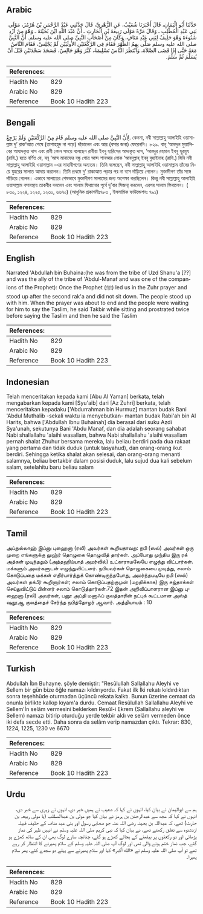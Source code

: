 ## Arabic


<div dir="rtl" lang="ar" style={{fontSize:'larger',backgroundColor:'#f8f9fa',padding:20}}>
حَدَّثَنَا أَبُو الْيَمَانِ، قَالَ أَخْبَرَنَا شُعَيْبٌ، عَنِ الزُّهْرِيِّ، قَالَ حَدَّثَنِي عَبْدُ الرَّحْمَنِ بْنُ هُرْمُزَ، مَوْلَى بَنِي عَبْدِ الْمُطَّلِبِ ـ وَقَالَ مَرَّةً مَوْلَى رَبِيعَةَ بْنِ الْحَارِثِ ـ أَنَّ عَبْدَ اللَّهِ ابْنَ بُحَيْنَةَ ـ وَهْوَ مِنْ أَزْدِ شَنُوءَةَ وَهْوَ حَلِيفٌ لِبَنِي عَبْدِ مَنَافٍ، وَكَانَ مِنْ أَصْحَابِ النَّبِيِّ صلى الله عليه وسلم‏.‏ أَنَّ النَّبِيَّ صلى الله عليه وسلم صَلَّى بِهِمُ الظُّهْرَ فَقَامَ فِي الرَّكْعَتَيْنِ الأُولَيَيْنِ لَمْ يَجْلِسْ، فَقَامَ النَّاسُ مَعَهُ حَتَّى إِذَا قَضَى الصَّلاَةَ، وَانْتَظَرَ النَّاسُ تَسْلِيمَهُ، كَبَّرَ وَهْوَ جَالِسٌ، فَسَجَدَ سَجْدَتَيْنِ قَبْلَ أَنْ يُسَلِّمَ ثُمَّ سَلَّمَ‏.‏
</div>
<div style={{backgroundColor:'#f8f9fa',padding:20, marginBottom: 10}}><table> <thead> <tr> <th>References:</th> <th></th> </tr> </thead> <tbody><tr><td>Hadith No</td><td>829</td></tr><tr><td>Arabic No</td><td>829</td></tr><tr><td>Reference</td><td>Book 10 Hadith 223</td></tr></tbody></table></div>

## Bengali


<div dir="ltr" lang="bn" style={{fontSize:'larger',backgroundColor:'#f8f9fa',padding:20}}>
لِأَنَّ النَّبِيَّ صلى الله عليه وسلم قَامَ مِنْ الرَّكْعَتَيْنِ وَلَمْ يَرْجِعْ. কেননা, নবী সাল্লাল্লাহু আলাইহি ওয়াসাল্লাম দু’ রাক‘আত শেষে (তাশাহহুদ না পড়ে) দাঁড়ালেন এবং আর (বসার জন্য) ফেরেননি। ৮২৯. বানূ ‘আবদুল মুত্তালিবের আযাদকৃত দাস এবং রাবী কোন সময়ে বলেছেন রাবীয়া ইবনু হারিসের আদাকৃত দাস, ‘আবদুর রহমান ইবনু হুরমুয (রাযি.) হতে বর্ণিত যে, বনূ ‘আব্দ মানাফের বন্ধু গোত্র আয্দ শানআর লোক ‘আবদুল্লাহ্ ইবনু বুহাইনাহ (রাযি.) যিনি নবী সাল্লাল্লাহু আলাইহি ওয়াসাল্লাম -এর সাহাবীগণের অন্যতম। তিনি বলেছেন, নবী সাল্লাল্লাহু আলাইহি ওয়াসাল্লাম তাঁদের নিয়ে যুহরের সালাত আদায় করলেন। তিনি প্রথমে দু’ রাকাআত পড়ার পর না বসে দাঁড়িয়ে গেলেন। মুক্তাদীগণ তাঁর সঙ্গে দাঁড়িয়ে গেলেন। এভাবে সালাতের শেষভাবে মুক্তাদীগণ সালামের জন্য অপেক্ষা করছিলেন। কিন্তু নবী সাল্লাল্লাহু আলাইহি ওয়াসাল্লাম বসাবস্থায় তাকবীর বললেন এবং সালাম ফিরানোর পূর্বে দু’বার সিজদা্ করলেন, এরপর সালাম ফিরালেন। ( ৮৩০, ১২২৪, ১২২৫, ১২৩০, ৬৬৭০) (আধুনিক প্রকাশনীঃ৭৮৩ , ইসলামিক ফাউন্ডেশনঃ ৭৯১)
</div>
<div style={{backgroundColor:'#f8f9fa',padding:20, marginBottom: 10}}><table> <thead> <tr> <th>References:</th> <th></th> </tr> </thead> <tbody><tr><td>Hadith No</td><td>829</td></tr><tr><td>Arabic No</td><td>829</td></tr><tr><td>Reference</td><td>Book 10 Hadith 223</td></tr></tbody></table></div>

## English


<div dir="ltr" lang="en" style={{fontSize:'larger',backgroundColor:'#f8f9fa',padding:20}}>
Narrated 'Abdullah bin Buhaina:(he was from the tribe of Uzd Shanu'a [??] and was the ally of the tribe of 'Abdul-Manaf and was one of the companions of the Prophet): Once the Prophet (ﷺ) led us in the Zuhr prayer and stood up after the second rak'a and did not sit down. The people stood up with him. When the prayer was about to end and the people were waiting for him to say the Taslim, he said Takbir while sitting and prostrated twice before saying the Taslim and then he said the Taslim
</div>
<div style={{backgroundColor:'#f8f9fa',padding:20, marginBottom: 10}}><table> <thead> <tr> <th>References:</th> <th></th> </tr> </thead> <tbody><tr><td>Hadith No</td><td>829</td></tr><tr><td>Arabic No</td><td>829</td></tr><tr><td>Reference</td><td>Book 10 Hadith 223</td></tr></tbody></table></div>

## Indonesian


<div dir="ltr" lang="id" style={{fontSize:'larger',backgroundColor:'#f8f9fa',padding:20}}>
Telah menceritakan kepada kami [Abu Al Yaman] berkata, telah mengabarkan kepada kami [Syu'aib] dari [Az Zuhri] berkata, telah menceritakan kepadaku ['Abdurrahman bin Hurmuz] mantan budak Bani 'Abdul Muthalib -sekali waktu ia menyebutkan- mantan budak Rabi'ah bin Al Harits, bahwa ['Abdullah Ibnu Buhainah] dia berasal dari suku Azdi Sya'unah, sekutunya Bani 'Abdu Manaf, dan dia adalah seorang sahabat Nabi shallallahu 'alaihi wasallam, bahwa Nabi shallallahu 'alaihi wasallam pernah shalat Zhuhur bersama mereka, lalu beliau berdiri pada dua rakaat yang pertama dan tidak duduk (untuk tasyahud), dan orang-orang ikut berdiri. Sehingga ketika shalat akan selesai, dan orang-orang menanti salamnya, beliau bertakbir dalam posisi duduk, lalu sujud dua kali sebelum salam, setelahitu baru beliau salam
</div>
<div style={{backgroundColor:'#f8f9fa',padding:20, marginBottom: 10}}><table> <thead> <tr> <th>References:</th> <th></th> </tr> </thead> <tbody><tr><td>Hadith No</td><td>829</td></tr><tr><td>Arabic No</td><td>829</td></tr><tr><td>Reference</td><td>Book 10 Hadith 223</td></tr></tbody></table></div>

## Tamil


<div dir="ltr" lang="ta" style={{fontSize:'larger',backgroundColor:'#f8f9fa',padding:20}}>
அப்துல்லாஹ் இப்னு புஹைனா (ரலி) அவர்கள் கூறியதாவது: நபி (ஸல்) அவர்கள் ஒரு முறை எங்களுக்கு லுஹ்ர் தொழுகை தொழுவித் தார்கள். அப்போது முந்திய இரு ரக் அத்கள் முடிந்ததும் (அத்தஹிய்யாத் அமர்வில்) உட்காராமலேயே எழுந்து விட்டார்கள். மக்களும் அவர்களுடன் எழுந்துவிட்டனர். நபியவர்கள் தொழுகையை முடித்து, சலாம் கொடுப்பதை மக்கள் எதிர்பார்த்துக் கொண்டிருந்தபோது, அமர்ந்தபடியே நபி (ஸல்) அவர்கள் தக்பீர் கூறினார்கள்; சலாம் கொடுப்பதற்குமுன் (மறதிக்காக) இரு சஜ்தாக்கள் செய்துவிட்டுப் பின்னர் சலாம் கொடுத்தார்கள்.72 இதன் அறிவிப்பாளரான இப்னு புஹைனா (ரலி) அவர்கள், பனூ அப்தி மனாஃப் குலத்தாரின் நட்புக் கூட்டமான அஸ்த் ஷநூஆ குலத்தைச் சேர்ந்த நபித்தோழர் ஆவார். அத்தியாயம் : 10
</div>
<div style={{backgroundColor:'#f8f9fa',padding:20, marginBottom: 10}}><table> <thead> <tr> <th>References:</th> <th></th> </tr> </thead> <tbody><tr><td>Hadith No</td><td>829</td></tr><tr><td>Arabic No</td><td>829</td></tr><tr><td>Reference</td><td>Book 10 Hadith 223</td></tr></tbody></table></div>

## Turkish


<div dir="ltr" lang="tr" style={{fontSize:'larger',backgroundColor:'#f8f9fa',padding:20}}>
Abdullah İbn Buhayne. şöyle demiştir: "Resûlullah Sallallahu Aleyhi ve Sellem bir gün bize öğle namazı kıldırıyordu. Fakat ilk İki rekatı kıldırdıktan sonra teşehhüde oturmadan üçüncü rekata kalktı. Bunun üzerine cemaat da onunla birlikte kalkıp kıyam'a durdu. Cemaat Resûlullah Sallallahu Aleyhi ve Sellem'İn selâm vermesini beklerken Resûl-i Ekrem (Sallallahu aleyhi ve Sellem) namazı bitirip oturduğu yerde tekbir aldı ve selâm vermeden önce iki defa secde etti. Daha sonra da selâm verip namazdan çıktı. Tekrar: 830, 1224, 1225, 1230 ve 6670
</div>
<div style={{backgroundColor:'#f8f9fa',padding:20, marginBottom: 10}}><table> <thead> <tr> <th>References:</th> <th></th> </tr> </thead> <tbody><tr><td>Hadith No</td><td>829</td></tr><tr><td>Arabic No</td><td>829</td></tr><tr><td>Reference</td><td>Book 10 Hadith 223</td></tr></tbody></table></div>

## Urdu


<div dir="rtl" lang="ur" style={{fontSize:'larger',backgroundColor:'#f8f9fa',padding:20}}>
ہم سے ابوالیمان نے بیان کیا، انہوں نے کہا کہ شعیب نے ہمیں خبر دی، انہوں نے زہری سے خبر دی، انہوں نے کہا کہ مجھ سے عبدالرحمٰن بن ہرمز نے بیان کیا جو مولی بن عبدالمطلب (یا مولی ربیعہ بن حارث) تھے، کہ عبداللہ بن بحینہ رضی اللہ عنہ جو صحابی رسول اور بنی عبد مناف کے حلیف قبیلہ ازدشنوہ سے تعلق رکھتے تھے، نے بیان کیا کہ نبی کریم صلی اللہ علیہ وسلم نے انہیں ظہر کی نماز پڑھائی اور دو رکعتوں پر بیٹھنے کے بجائے کھڑے ہو گئے، چنانچہ سارے لوگ بھی ان کے ساتھ کھڑے ہو گئے، جب نماز ختم ہونے والی تھی اور لوگ آپ صلی اللہ علیہ وسلم کے سلام پھیرنے کا انتظار کر رہے تھے تو آپ صلی اللہ علیہ وسلم نے «الله أكبر‏» کہا اور سلام پھیرنے سے پہلے دو سجدے کئے، پھر سلام پھیرا۔
</div>
<div style={{backgroundColor:'#f8f9fa',padding:20, marginBottom: 10}}><table> <thead> <tr> <th>References:</th> <th></th> </tr> </thead> <tbody><tr><td>Hadith No</td><td>829</td></tr><tr><td>Arabic No</td><td>829</td></tr><tr><td>Reference</td><td>Book 10 Hadith 223</td></tr></tbody></table></div>